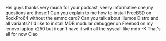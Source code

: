 Hei guys thanks very much for your podcast, veery informative one,my questions are those:1 Can you explain to me how to install FreeBSD on RockPro64 without the emmc card?
Can you talk about Illumos Distro and all variants?
I'd like to install MDB modular debugger on Freebsd on my lenovo laptop x250 but i can't have it with all the syscall like mdb -K
That's all for now
Ciao
